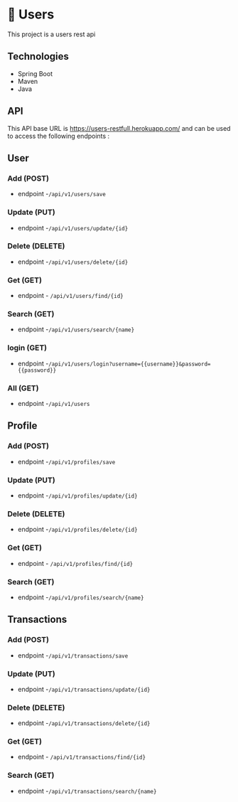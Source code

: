 # 👥 Users

This project is a users rest api 

## Technologies
- Spring Boot
- Maven
- Java

## API
This API base URL is https://users-restfull.herokuapp.com/ and can be used to access the following endpoints :

## User
### Add (POST)
- endpoint -```/api/v1/users/save```

### Update (PUT)
- endpoint -```/api/v1/users/update/{id}```

### Delete  (DELETE)
- endpoint -```/api/v1/users/delete/{id}```

### Get (GET)
- endpoint - ```/api/v1/users/find/{id}```

### Search (GET)
- endpoint -```/api/v1/users/search/{name}```

### login (GET)
- endpoint -```/api/v1/users/login?username={{username}}&password={{password}}```

### All (GET)
- endpoint -```/api/v1/users```

## Profile
### Add (POST)
- endpoint -```/api/v1/profiles/save```


### Update (PUT)
- endpoint -```/api/v1/profiles/update/{id}```

### Delete  (DELETE)
- endpoint -```/api/v1/profiles/delete/{id}```

### Get (GET)
- endpoint - ```/api/v1/profiles/find/{id}```

### Search (GET)
- endpoint -```/api/v1/profiles/search/{name}```

## Transactions
### Add (POST)
- endpoint -```/api/v1/transactions/save```


### Update (PUT)
- endpoint -```/api/v1/transactions/update/{id}```

### Delete  (DELETE)
- endpoint -```/api/v1/transactions/delete/{id}```

### Get (GET)
- endpoint - ```/api/v1/transactions/find/{id}```

### Search (GET)
- endpoint -```/api/v1/transactions/search/{name}```
